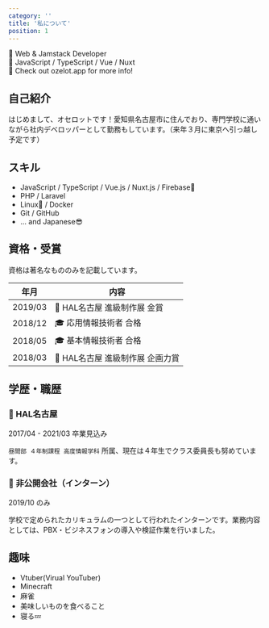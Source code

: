 ```yaml
---
category: ''
title: '私について'
position: 1
---
```


🔧 Web & Jamstack Developer<br>
💙 JavaScript / TypeScript / Vue / Nuxt<br>
💬 Check out ozelot.app for more info!

## 自己紹介

はじめまして、オセロットです！愛知県名古屋市に住んでおり、専門学校に通いながら社内デベロッパーとして勤務もしています。（来年３月に東京へ引っ越し予定です）

## スキル

- JavaScript / TypeScript / Vue.js / Nuxt.js / Firebase🔰
- PHP / Laravel
- Linux🔰 / Docker
- Git / GitHub
- ... and Japanese😎

## 資格・受賞

資格は著名なもののみを記載しています。

| 年月 | 内容 |
| --- | --- |
| 2019/03 | 🥇 HAL名古屋 進級制作展 金賞 |
| 2018/12 | 🎓 応用情報技術者 合格 |
| 2018/05 | 🎓 基本情報技術者 合格 |
| 2018/03 | 🥈 HAL名古屋 進級制作展 企画力賞 |

## 学歴・職歴

### 🏫 HAL名古屋

<badge>2017/04 - 2021/03 卒業見込み</badge>

`昼間部 ４年制課程 高度情報学科` 所属、現在は４年生でクラス委員長も努めています。

### 💼 非公開会社（インターン）

<badge>2019/10 のみ</badge>

学校で定められたカリキュラムの一つとして行われたインターンです。業務内容としては、PBX・ビジネスフォンの導入や検証作業を行いました。

## 趣味

- Vtuber(Virual YouTuber)
- Minecraft
- 麻雀
- 美味しいものを食べること
- 寝る💤
